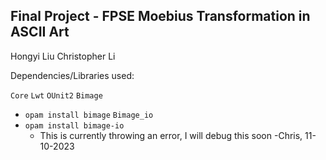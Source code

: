 Final Project - FPSE
Moebius Transformation in ASCII Art
--------------------------------


Hongyi Liu
Christopher Li

Dependencies/Libraries used:

`Core`
`Lwt`
`OUnit2`
`Bimage`
- `opam install bimage`
`Bimage_io`
- `opam install bimage-io`
  - This is currently throwing an error, I will debug this soon -Chris, 11-10-2023